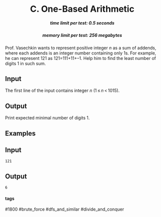 <h1 style='text-align: center;'> C. One-Based Arithmetic</h1>

<h5 style='text-align: center;'>time limit per test: 0.5 seconds</h5>
<h5 style='text-align: center;'>memory limit per test: 256 megabytes</h5>

Prof. Vasechkin wants to represent positive integer *n* as a sum of addends, where each addends is an integer number containing only 1s. For example, he can represent 121 as 121=111+11+–1. Help him to find the least number of digits 1 in such sum.

## Input

The first line of the input contains integer *n* (1 ≤ *n* < 1015).

## Output

Print expected minimal number of digits 1.

## Examples

## Input


```
121  

```
## Output


```
6  

```


#### tags 

#1800 #brute_force #dfs_and_similar #divide_and_conquer 